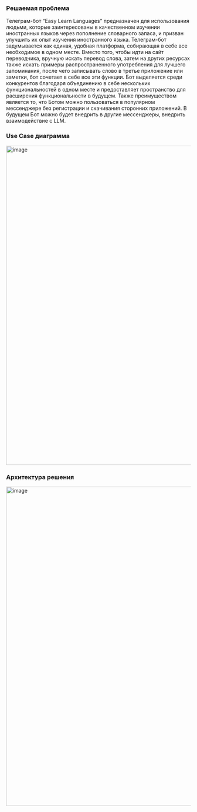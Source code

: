 ### Решаемая проблема

Телеграм-бот “Easy Learn Languages” предназначен для использования людьми, которые заинтересованы в качественном изучении иностранных языков через пополнение словарного запаса, и призван улучшить их опыт изучения иностранного языка. Телеграм-бот задумывается как единая, удобная платформа, собирающая в себе все необходимое в одном месте. Вместо того, чтобы идти на сайт переводчика, вручную искать перевод слова, затем на других ресурсах также искать примеры распространенного употребления для лучшего запоминания, после чего записывать слово в третье приложение или заметки, бот сочетает в себе все эти функции.   Бот выделяется среди конкурентов благодаря объединению в себе нескольких функциональностей в одном месте и предоставляет пространство для расширения функциональности в будущем.
Также преимуществом является то, что Ботом можно пользоваться в популярном мессенджере без регистрации и скачивания сторонних приложений.
В будущем Бот можно будет внедрить в другие мессенджеры, внедрить взаимодействие с LLM.	

### Use Case диаграмма

<img width="870" alt="image" src="https://github.com/anamrzv/bot/assets/79102850/00e20382-f988-466a-8b27-4844c95470b6">

### Архитектура решения

<img width="870" alt="image" src="https://github.com/anamrzv/bot/assets/79102850/02deb46c-94e8-47c8-8c8d-dfd102d7ce4b">

